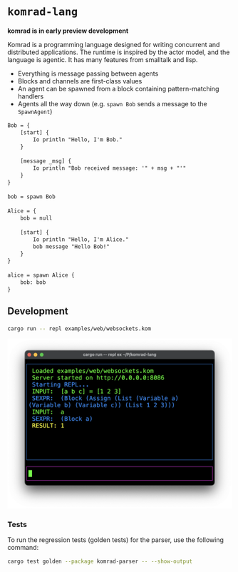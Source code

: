 # `komrad-lang`

**komrad is in early preview development**

Komrad is a programming language designed for writing concurrent and distributed applications.
The runtime is inspired by the actor model, and the language is agentic. It has many features
from smalltalk and lisp.

* Everything is message passing between agents
* Blocks and channels are first-class values
* An agent can be spawned from a block containing pattern-matching handlers
* Agents all the way down (e.g. `spawn Bob` sends a message to the `SpawnAgent`)

```komrad
Bob = {
	[start] {
		Io println "Hello, I'm Bob."
	}

	[message _msg] {
		Io println "Bob received message: '" + msg + "'"
	}
}

bob = spawn Bob

Alice = {
	bob = null

	[start] {
		Io println "Hello, I'm Alice."
		bob message "Hello Bob!"
	}
}

alice = spawn Alice {
	bob: bob
}
```

## Development

```bash
cargo run -- repl examples/web/websockets.kom
```

![REPL](/docs/repl-screenshot-2025-04-21-001.png?raw=true)

### Tests

To run the regression tests (golden tests) for the parser, use the following command:

```bash
cargo test golden --package komrad-parser -- --show-output
```
